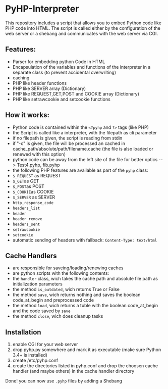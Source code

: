 # PyHP-Interpreter

This repository includes a script that allows you to embed Python code like PHP code into HTML.
The script is called either by the configuration of the web server or a shebang and communicates with the web server via CGI.

## Features:
  - Parser for embedding python Code in HTML
  - Encapsulation of the variables and functions of the interpreter in a separate class (to prevent accidental overwriting)
  - caching
  - PHP like header functions
  - PHP like SERVER array (Dictionary)
  - PHP like REQUEST,GET,POST and COOKIE array (Dictionary)
  - PHP like setrawcookie and setcookie functions
  
## How it works:
 - Python code is contained within the `<?pyhp` and `?>` tags (like PHP)
 - the Script is called like a interpreter, with the filepath as cli parameter
 - if no filepath is given, the script is reading from stdin
 - if "-c" is given, the file will be processed an cached in cache_path/absolute/path/filename.cache
   (the file is also loaded or renewed with this option)
 - python code can be away from the left site of the file for better optics --> Test4.pyhp, fib.pyhp
 - the following PHP features are available as part of the `pyhp` class:
  - `$_REQUEST` as REQUEST
  - `$_GET`as GET
  - `$_POST`as POST
  - `$_COOKIE`as COOKIE
  - `$_SERVER` as SERVER
  - `http_response_code`
  - `headers_list`
  - `header`
  - `header_remove`
  - `headers_sent`
  - `setrawcookie`
  - `setcookie`
 - automatic sending of headers with fallback: `Content-Type: text/html`
  
  ## Cache Handlers
   - are responsible for saveing/loading/renewing caches
   - are python scripts with the following contents:
   - the `handler` class, wich takes the cache path and absolute file path as initialization parameters
   - the method `is_outdated`, wich returns True or False
   - the method `save`, wich returns nothing and saves the boolean code_at_begin and preprocessed code
   - the method `load`, wich returns a tuble with the boolean code_at_begin and the code saved by `save`
   - the method `close`, wich does cleanup tasks
  
  ## Installation
  1. enable CGI for your web server
  2. drop pyhp.py somewhere and mark it as executable (make sure Python 3.4+ is installed)
  3. create /etc/pyhp.conf
  4. create the directories listed in pyhp.conf and drop the choosen cache handler (and maybe others) in the cache handler directory
  
  Done! you can now use `.pyhp` files by adding a Shebang
